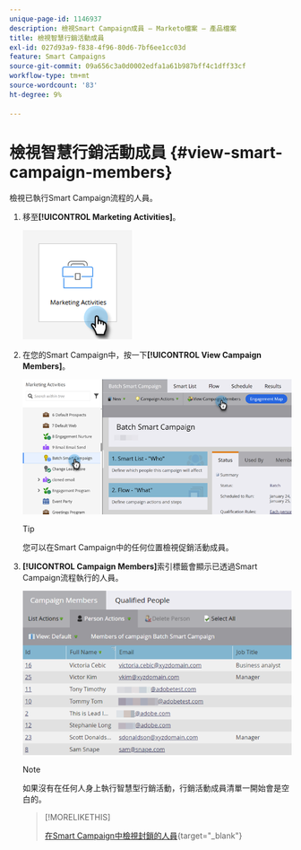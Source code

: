 ```yaml
---
unique-page-id: 1146937
description: 檢視Smart Campaign成員 — Marketo檔案 — 產品檔案
title: 檢視智慧行銷活動成員
exl-id: 027d93a9-f838-4f96-80d6-7bf6ee1cc03d
feature: Smart Campaigns
source-git-commit: 09a656c3a0d0002edfa1a61b987bff4c1dff33cf
workflow-type: tm+mt
source-wordcount: '83'
ht-degree: 9%

---
```


# 檢視智慧行銷活動成員 {#view-smart-campaign-members}

檢視已執行Smart Campaign流程的人員。

1. 移至&#x200B;**[!UICONTROL Marketing Activities]**。

   ![](assets/view-smart-campaign-members-1.png)

1. 在您的Smart Campaign中，按一下&#x200B;**[!UICONTROL View Campaign Members]**。

   ![](assets/view-smart-campaign-members-2.png)

   >[!TIP]
   >
   >您可以在Smart Campaign中的任何位置檢視促銷活動成員。

1. **[!UICONTROL Campaign Members]**&#x200B;索引標籤會顯示已透過Smart Campaign流程執行的人員。

   ![](assets/view-smart-campaign-members-3.png)

   >[!NOTE]
   >
   >如果沒有在任何人身上執行智慧型行銷活動，行銷活動成員清單一開始會是空白的。

   >[!MORELIKETHIS]
   >
   >[在Smart Campaign中檢視封鎖的人員](/help/marketo/product-docs/core-marketo-concepts/smart-campaigns/smart-campaign-data/view-blocked-people-in-a-smart-campaign.md){target="_blank"}
